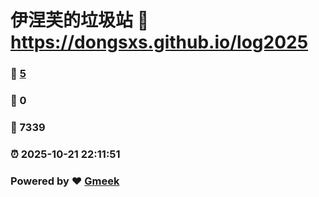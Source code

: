 # 伊涅芙的垃圾站 :link: https://dongsxs.github.io/log2025 
### :page_facing_up: [5](https://dongsxs.github.io/log2025/tag.html) 
### :speech_balloon: 0 
### :hibiscus: 7339 
### :alarm_clock: 2025-10-21 22:11:51 
### Powered by :heart: [Gmeek](https://github.com/Meekdai/Gmeek)
